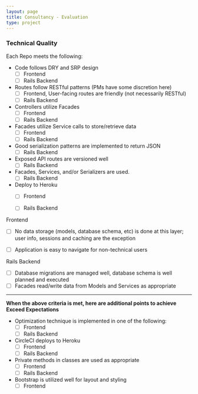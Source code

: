 ```yaml
---
layout: page
title: Consultancy - Evaluation
type: project
---
```


### Technical Quality

Each Repo meets the following:

- Code follows DRY and SRP design
    - [ ] Frontend
    - [ ] Rails Backend

- Routes follow RESTful patterns (PMs have some discretion here)
    - [ ] Frontend, User-facing routes are friendly (not necessarily RESTful)
    - [ ] Rails Backend

- Controllers utilize Facades
    - [ ] Frontend
    - [ ] Rails Backend

- Facades utilize Service calls to store/retrieve data
    - [ ] Frontend
    - [ ] Rails Backend

- Good serialization patterns are implemented to return JSON
    - [ ] Rails Backend

- Exposed API routes are versioned well
    - [ ] Rails Backend

- Facades, Services, and/or Serializers are used.
    - [ ] Rails Backend

- Deploy to Heroku
    - [ ] Frontend
    - [ ] Rails Backend


Frontend

- [ ] No data storage (models, database schema, etc) is done at this layer; user info, sessions and caching are the exception
- [ ] Application is easy to navigate for non-technical users


Rails Backend

- [ ] Database migrations are managed well, database schema is well planned and executed
- [ ] Facades read/write data from Models and Services as appropriate

---

__When the above criteria is met, here are additional points to achieve Exceed Expectations__


- Optimization technique is implemented in one of the following:
    - [ ] Frontend
    - [ ] Rails Backend

- CircleCI deploys to Heroku
    - [ ] Frontend
    - [ ] Rails Backend

- Private methods in classes are used as appropriate
    - [ ] Frontend
    - [ ] Rails Backend

- Bootstrap is utilized well for layout and styling
    - [ ] Frontend
